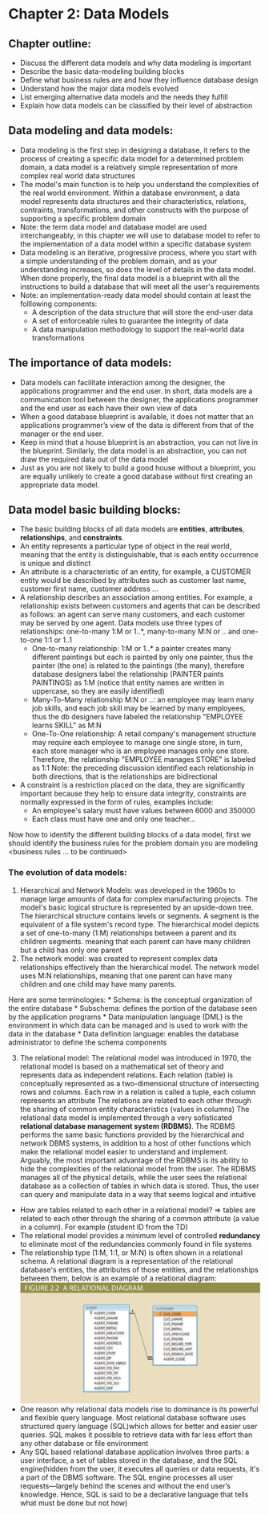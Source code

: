 # Chapter 2: Data Models
## Chapter outline:
* Discuss the different data models and why data modeling is important
* Describe the basic data-modeling building blocks
* Define what business rules are and how they influence database design
* Understand how the major data models evolved
* List emerging alternative data models and the needs they fulfill
* Explain how data models can be classified by their level of abstraction

## Data modeling and data models:
* Data modeling is the first step in designing a database, it refers to the process of creating a specific data model for a determined problem domain, a data model is a relatively simple representation of more complex real world data structures
* The model's main function is to help you understand the complexities of the real world environment. Within a database environment, a data model represents data structures and their characteristics, relations, contraints, transformations, and other constructs with the purpose of supporting a specific problem domain 
* Note: the term data model and database model are used interchangeably, in this chapter we will use to database model to refer to the implementation of a data model within a specific database system 
* Data modeling is an iterative, progressive process, where you start with a simple understanding of the problem domain, and as your understanding increases, so does the level of details in the data model. When done properly, the final data model is a blueprint with all the instructions to build a database that will meet all the user's requirements
* Note: an implementation-ready data model should contain at least the folllowing components:
  * A description of the data structure that will store the end-user data
  * A set of enforceable rules to guarantee the integrity of data
  * A data manipulation methodology to support the real-world data transformations

## The importance of data models:
* Data models can facilitate interaction among the designer, the applications programmer and the end user. In short, data models are a communication tool between the designer, the applications programmer and the end user as each have their own view of data
* When a good database blueprint is available, it does not matter that an applications
programmer’s view of the data is different from that of the manager or the end user.
* Keep in mind that a house blueprint is an abstraction, you can not live in the blueprint. Similarly, the data model is an abstraction, you can not draw the required data out of the data model
* Just as you are not likely to build a good house without a blueprint, you are equally unlikely to create a good database without first creating an appropriate data model.

## Data model basic building blocks:
* The basic building blocks of all data models are **entities**, **attributes**, **relationships**, and **constraints**.
* An entity represents a particular type of object in the real world, meaning that the entity is distinguishable, that is each entity occurrence is unique and distinct
* An attribute is a characteristic of an entity, for example, a CUSTOMER entity would be described by attributes such as customer last name, customer first name, customer address ...
* A relationship describes an association among entities. For example, a relationship
exists between customers and agents that can be described as follows: an agent can serve
many customers, and each customer may be served by one agent. Data models use three types of relationships: one-to-many 1:M or 1..*, many-to-many M:N or *..* and one-to-one 1:1 or 1..1
  * One-to-many relationship: 1:M or 1..* a painter creates many different paintings but each is painted by only one painter, thus the painter (the one) is related to the paintings (the many), therefore database designers label the relationship (PAINTER paints PAINTINGS) as 1:M (notice that entity names are written in uppercase, so they are easily identified)
  * Many-To-Many relationship M:N or *..*: an employee may learn many job skills, and each job skill may be learned by many employees, thus the db designers have labeled the relationship "EMPLOYEE learns SKILL" as M:N
  * One-To-One relationship: A retail company's management structure may require each employee to manage one single store, in turn, each store manager who is an employee manages only one store. Therefore, the relationship "EMPLOYEE manages STORE" is labeled as 1:1
Note: the preceding discussion identified each relationship in both directions, that is the relationships are bidirectional
* A constraint is a restriction placed on the data, they are significantly important because they help to ensure data integrity, constraints are normally expressed in the form of rules, examples include:
  * An employee's salary must have values between 6000 and 350000
  * Each class must have one and only one teacher...

Now how to identify the different building blocks of a data model, first we should identify the business rules for the problem domain you are modeling
<business rules ... to be continued>

### The evolution of data models:
1. Hierarchical and Network Models: 
was developed in the 1960s to manage large amounts of data for complex manufacturing projects. The model's basic logical structure is represented by an upside-down tree. The hierarchical structure contains levels or segments. A segment is the equivalent of a file system's record type. The hierarchical model depicts a set of one-to-many (1:M) relationships between a parent and its children segments. meaning that each parent can have many children but a child has only one parent
2. The network model: was created to represent complex data relationships effectively than the hierarchical model. The network model uses M:N relationships, meaning that one parent can have many children and one child may have many parents. 
<aside>
Here are some terminologies:
* Schema: is the conceptual organization of the entire database 
* Subschema: defines the portion of the database seen by the application programs
* Data manipulation language (DML) is the environment in which data can be managed and is used to work with the data in the database
* Data definition language: enables the database administrator to define the schema components
</aside>

3. The relational model: The relational model was introduced in 1970, the relational model is based on a mathematical set of theory and represents data as independent relations. Each relation (table) is conceptually represented as a two-dimensional structure of intersecting rows and columns. Each row in a relation is called a tuple, each column represents an attribute The relations are related to each other through the sharing of common entity characteristics (values in columns)
The relational data model is implemented through a very sofisticated **relational database management system (RDBMS)**. The RDBMS performs the same basic functions provided by the hierarchical and network DBMS systems, in addition to a host of other functions which make the relational model easier to understand and implement. Arguably, the most important advantage of the RDBMS is its ability to hide the complexities of the relational model from the user. The RDBMS manages all of the physical details, while the user sees the relational database as a collection of tables in which data is stored. Thus, the user can query and manipulate data in a way that seems logical and intuitive
* How are tables related to each other in a relational model?  => tables are related to each other through the sharing of a common attribute (a value in a column). For example (student ID from the TD)
* The relational model provides a minimum level of controlled **redundancy** to eliminate most of the redundancies commonly found in file systems
* The relationship type (1:M, 1:1, or M:N) is often shown in a relational schema. A relational diagram is a representation of the relational database's entities, the attributes of those entities, and the relationships between them, below is an example of a relational diagram:
![](photos/relational%20diagram.png)
* One reason why relational data models rise to dominance is its powerful and flexible query language. Most relational database software uses structured query language (SQL)which allows for better and easier user queries. SQL makes it possible to retrieve data with far less effort than any other database or file environment
* Any SQL based relational database application involves three parts: a user interface, a set of tables stored in the database, and the SQL engine(hidden from the user, it executes all queries or data requests, it's a part of the DBMS software. The SQL engine processes all user requests—largely behind the
scenes and without the end user’s knowledge. Hence, SQL is said to be a declarative language that tells what must be done but not how)